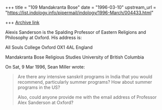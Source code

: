 +++
title = "109 Mandakranta Bose"
date = "1996-03-10"
upstream_url = "https://list.indology.info/pipermail/indology/1996-March/004433.html"

+++
[Archive link](https://list.indology.info/pipermail/indology/1996-March/004433.html)

 Alexis Sanderson is the Spalding Professor of Eastern Religions and 
Philosophy at Oxford. His address is:

All Souls College
Oxford OX1 4AL
England

Mandakranta Bose
Religious Studies
University of British Columbia

On Sat, 9 Mar 1996, Sean Miller wrote:

> Are there any intensive sanskrit programs in India that you would recommend,
> particularly summer programs?  How about summer programs in the US?
> 
> Also, could anyone provide me with the email address of Professor Alex
> Sanderson at Oxford?
> 
> 
> 




